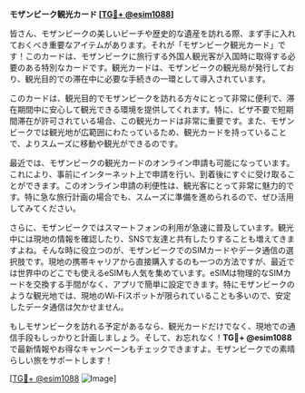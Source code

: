 **モザンビーク観光カード [[TG💪+ @esim1088](https://t.me/s/esim1088)]**

皆さん、モザンビークの美しいビーチや歴史的な遺産を訪れる際、まず手に入れておくべき重要なアイテムがあります。それが「モザンビーク観光カード」です！このカードは、モザンビークに旅行する外国人観光客が入国時に取得する必要のある特別なカードです。観光カードは、モザンビークの観光局が発行しており、観光目的での滞在中に必要な手続きの一環として導入されています。

このカードは、観光目的でモザンビークを訪れる方々にとって非常に便利で、滞在期間中に安心して観光できる環境を提供してくれます。特に、ビザ不要で短期間滞在が許可されている場合、この観光カードは非常に重要です。また、モザンビークでは観光地が広範囲にわたっているため、観光カードを持っていることで、よりスムーズに移動や観光ができるのです。

最近では、モザンビークの観光カードのオンライン申請も可能になっています。これにより、事前にインターネット上で申請を行い、到着後にすぐに受け取ることができます。このオンライン申請の利便性は、観光客にとって非常に魅力的です。特に急な旅行計画の場合でも、スムーズに準備を進められるので、ぜひ活用してみてください。

さらに、モザンビークではスマートフォンの利用が急速に普及しています。観光中には現地の情報を確認したり、SNSで友達と共有したりすることも増えてきますよね。そんな時に役立つのが、モザンビークでのSIMカードやデータ通信の選択肢です。現地の携帯キャリアから直接購入するのも一つの方法ですが、最近では世界中のどこでも使えるeSIMも人気を集めています。eSIMは物理的なSIMカードを交換する手間がなく、アプリで簡単に設定できます。特にモザンビークのような観光地では、現地のWi-Fiスポットが限られていることも多いので、安定したデータ通信は欠かせません。

もしモザンビークを訪れる予定があるなら、観光カードだけでなく、現地での通信手段もしっかりと計画しましょう。そして、お忘れなく！**TG💪+ @esim1088**で最新情報やお得なキャンペーンもチェックできますよ。モザンビークでの素晴らしい旅をサポートします！

[[TG💪+ @esim1088](https://t.me/s/esim1088) ![Image](https://i.postimg.cc/Y0z9fWf4/image.png)]